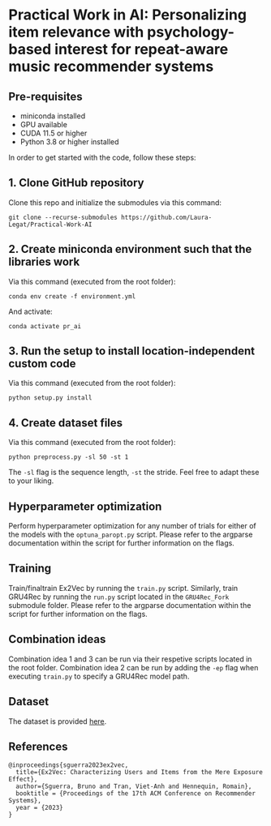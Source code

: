 # Practical Work in AI: Personalizing item relevance with psychology-based interest for repeat-aware music recommender systems

## Pre-requisites

- miniconda installed
- GPU available
- CUDA 11.5 or higher
- Python 3.8 or higher installed

In order to get started with the code, follow these steps:

## 1. Clone GitHub repository

Clone this repo and initialize the submodules via this command:

`git clone --recurse-submodules https://github.com/Laura-Legat/Practical-Work-AI`

## 2. Create miniconda environment such that the libraries work

Via this command (executed from the root folder):

`conda env create -f environment.yml`

And activate:

`conda activate pr_ai`

## 3. Run the setup to install location-independent custom code

Via this command (executed from the root folder):

`python setup.py install`

## 4. Create dataset files 

Via this command (executed from the root folder):

`python preprocess.py -sl 50 -st 1`

The `-sl` flag is the sequence length, `-st` the stride. Feel free to adapt these to your liking.

## Hyperparameter optimization

Perform hyperparameter optimization for any number of trials for either of the models with the `optuna_paropt.py` script. Please refer to the argparse documentation within the script for further information on the flags.

## Training

Train/finaltrain Ex2Vec by running the `train.py` script. Similarly, train GRU4Rec by running the `run.py` script located in the `GRU4Rec_Fork` submodule folder. Please refer to the argparse documentation within the script for further information on the flags.

## Combination ideas

Combination idea 1 and 3 can be run via their respetive scripts located in the root folder. Combination idea 2 can be run by adding the `-ep` flag when executing `train.py` to specify a GRU4Rec model path.

## Dataset
The dataset is provided [here](https://zenodo.org/record/8316236).

## References

```
@inproceedings{sguerra2023ex2vec,
  title={Ex2Vec: Characterizing Users and Items from the Mere Exposure Effect},
  author={Sguerra, Bruno and Tran, Viet-Anh and Hennequin, Romain},
  booktitle = {Proceedings of the 17th ACM Conference on Recommender Systems},
  year = {2023}
}
```
